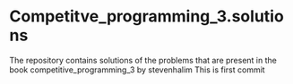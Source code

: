 # Competitve_programming_3.solutions
The repository contains solutions of the problems that are present in the book competitive_programming_3 by stevenhalim
This is first commit
